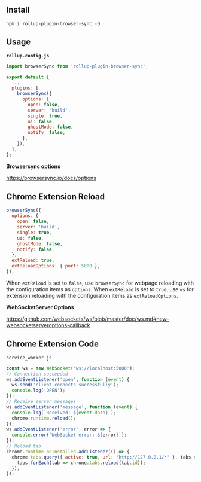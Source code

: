 ## Install

```console
npm i rollup-plugin-browser-sync -D
```

## Usage

**`rollup.config.js`**

```js
import browserSync from 'rollup-plugin-browser-sync';

export default {
  ...
  plugins: [
    browserSync({
      options: {
        open: false,
        server: 'build',
        single: true,
        ui: false,
        ghostMode: false,
        notify: false,
      },
    }),
  ],
};
```

**Browsersync options**

https://browsersync.io/docs/options

## Chrome Extension Reload

```js
browserSync({
  options: {
    open: false,
    server: 'build',
    single: true,
    ui: false,
    ghostMode: false,
    notify: false,
  },
  extReload: true,
  extReloadOptions: { port: 5000 },
}),
```

When `extReload` is set to `false`, use `browserSync` for webpage reloading with the configuration items as `options`.
When `extReload` is set to `true`, use `ws` for extension reloading with the configuration items as `extReloadOptions`.

**WebSocketServer Options**

https://github.com/websockets/ws/blob/master/doc/ws.md#new-websocketserveroptions-callback


## Chrome Extension Code

`service_worker.js`

```js
const ws = new WebSocket('ws://localhost:5000');
// Connection succeeded
ws.addEventListener('open', function (event) {
  ws.send('client connects successfully');
  console.log('OPEN');
});
// Receive server messages
ws.addEventListener('message', function (event) {
  console.log(`Received: ${event.data}`);
  chrome.runtime.reload();
});
ws.addEventListener('error', error => {
  console.error(`WebSocket error: ${error}`);
});
// Reload tab
chrome.runtime.onInstalled.addListener(() => {
  chrome.tabs.query({ active: true, url: 'http://127.0.0.1/*' }, tabs => {
    tabs.forEach(tab => chrome.tabs.reload(tab.id));
  });
});
```
